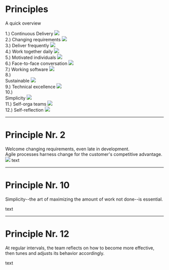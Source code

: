 <style>
.principle {
    @apply grid grid-flow-row-dense grid-cols-4 gap-3;
}
.principle .text {
    @apply col-span-3 text-2xl text-center;
}
.principle .desc {
    @apply col-span-4;
}
</style>

# Principles
A quick overview

<div class="grid grid-flow-row-dense grid-cols-6 gap-x-1 gap-y-3 font-bold">
    <div>
        <span>1.) Continuous Delivery</span>
        <img src="/coninuous.webp" />
    </div>
    <div>
        <span>2.) Changing requirements</span>
        <img src="/changing.webp" />
    </div>
    <div>
        <span>3.) Deliver frequently</span>
        <img src="/frequently.webp" />
    </div>
    <div>
        <span>4.) Work together daily</span>
        <img src="/daily.webp" />
    </div>
    <div>
        <span>5.) Motivated individuals</span>
        <img src="/individuals.webp" />
    </div>
    <div>
        <span>6.) Face-to-face conversation</span>
        <img src="/conversation.webp" />
    </div>
    <div>
        <span>7.) Working software</span>
        <img src="/working.webp" />
    </div>
    <div>
        <span>8.) <br>Sustainable</span>
        <img src="/sustainable.webp" />
    </div>
    <div>
        <span>9.) Technical excellence</span>
        <img src="/excellence.webp" />
    </div>
    <div>
        <span>10.) <br>Simplicity</span>
        <img src="/simplicity.webp" />
    </div>
    <div>
        <span>11.) Self-orga teams</span>
        <img src="/self-organized.webp" />
    </div>
    <div>
        <span>12.) Self-reflection</span>
        <img src="/self-reflection.webp" />
    </div>
</div>


---

# Principle Nr. 2

<div class="principle">
    <span class="text">
        Welcome changing requirements, even late in development.<br>
        Agile processes harness change for the customer's competitive advantage.
    </span>
    <img src="/changing.webp" />
    <span class="desc">
        text
    </span>
</div>


---

# Principle Nr. 10

<div class="principle">
    Simplicity--the art of maximizing the amount of work not done--is essential.
</div>

text


---

# Principle Nr. 12

<div class="principle">
    At regular intervals, the team reflects on how to become more effective, then tunes and adjusts its behavior accordingly.
</div>

text
